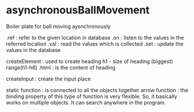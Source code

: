 # asynchronousBallMovement
Boiler plate for ball moving aysnchronously

.ref : refer to the given location in database
.on : listen to the values in the referred location
.val : read the values which is collected
.set : update the values in the database

createElement : used to create heading
h1 - size of heading (biggest) range(h1-h6)
.html : is the content of heading

createInput : create the input place

static function : is connected to all the objects together
arrow function : the binding property of this type of function is very flexible. So, it basically works on multiple objects. It can search anywhere in the program.